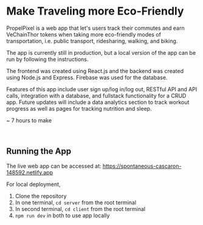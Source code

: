 # Make Traveling more Eco-Friendly

PropelPixel is a web app that let's users track their commutes and earn VeChainThor tokens when taking more eco-friendly modes of transportation, i.e. public transport, ridesharing, walking, and biking.

The app is currently still in production, but a local version of the app can be run by following the instructions.


The frontend was created using React.js and the backend was created using Node.js and Express. Firebase was used for the database.


Features of this app include user sign up/log in/log out, RESTful API and API calls, integration with a database, and fullstack functionality for a CRUD app. Future updates will include a data analytics section to track workout progress as well as pages for tracking nutrition and sleep.


~ 7 hours to make

<br>

## Running the App

The live web app can be accessed at:
https://spontaneous-cascaron-148592.netlify.app

For local deployment,

1. Clone the repository
2. In one terminal, ```cd server``` from the root terminal
3. In second terminal, ```cd client``` from the root terminal
4. ```npm run dev``` in both to use app locally

<br>
